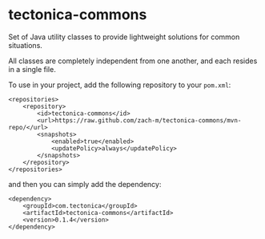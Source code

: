 tectonica-commons
=================

Set of Java utility classes to provide lightweight solutions for common situations.  

All classes are completely independent from one another, and each resides in a single file.

To use in your project, add the following repository to your `pom.xml`:

	<repositories>
		<repository>
			<id>tectonica-commons</id>
			<url>https://raw.github.com/zach-m/tectonica-commons/mvn-repo/</url>
			<snapshots>
				<enabled>true</enabled>
				<updatePolicy>always</updatePolicy>
			</snapshots>
		</repository>
	</repositories>

and then you can simply add the dependency:
  
	<dependency>
		<groupId>com.tectonica</groupId>
		<artifactId>tectonica-commons</artifactId>
		<version>0.1.4</version>
	</dependency>

 